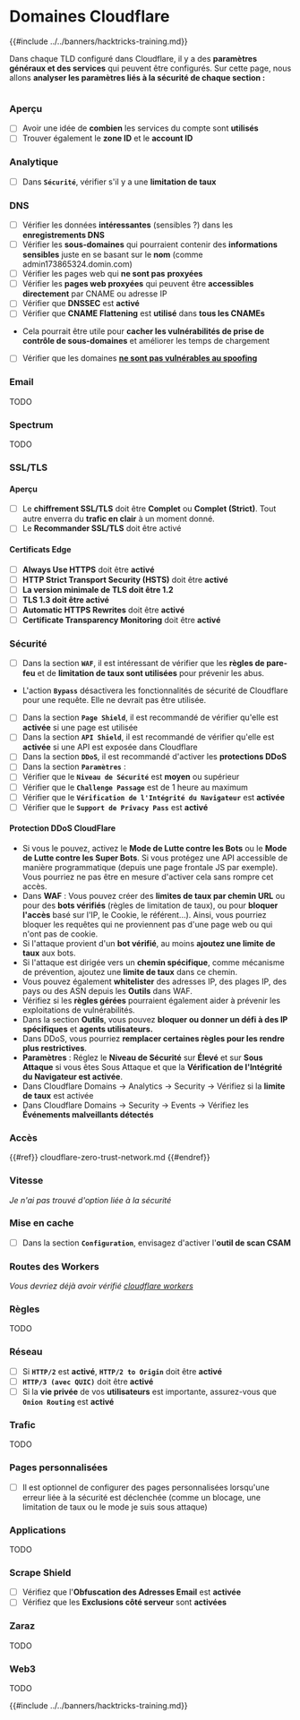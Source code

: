 # Domaines Cloudflare

{{#include ../../banners/hacktricks-training.md}}

Dans chaque TLD configuré dans Cloudflare, il y a des **paramètres généraux et des services** qui peuvent être configurés. Sur cette page, nous allons **analyser les paramètres liés à la sécurité de chaque section :**

<figure><img src="../../images/image (101).png" alt=""><figcaption></figcaption></figure>

### Aperçu

- [ ] Avoir une idée de **combien** les services du compte sont **utilisés**
- [ ] Trouver également le **zone ID** et le **account ID**

### Analytique

- [ ] Dans **`Sécurité`**, vérifier s'il y a une **limitation de taux**

### DNS

- [ ] Vérifier les données **intéressantes** (sensibles ?) dans les **enregistrements DNS**
- [ ] Vérifier les **sous-domaines** qui pourraient contenir des **informations sensibles** juste en se basant sur le **nom** (comme admin173865324.domin.com)
- [ ] Vérifier les pages web qui **ne sont pas** **proxyées**
- [ ] Vérifier les **pages web proxyées** qui peuvent être **accessibles directement** par CNAME ou adresse IP
- [ ] Vérifier que **DNSSEC** est **activé**
- [ ] Vérifier que **CNAME Flattening** est **utilisé** dans **tous les CNAMEs**
- Cela pourrait être utile pour **cacher les vulnérabilités de prise de contrôle de sous-domaines** et améliorer les temps de chargement
- [ ] Vérifier que les domaines [**ne sont pas vulnérables au spoofing**](https://book.hacktricks.xyz/network-services-pentesting/pentesting-smtp#mail-spoofing)

### **Email**

TODO

### Spectrum

TODO

### SSL/TLS

#### **Aperçu**

- [ ] Le **chiffrement SSL/TLS** doit être **Complet** ou **Complet (Strict)**. Tout autre enverra du **trafic en clair** à un moment donné.
- [ ] Le **Recommander SSL/TLS** doit être activé

#### Certificats Edge

- [ ] **Always Use HTTPS** doit être **activé**
- [ ] **HTTP Strict Transport Security (HSTS)** doit être **activé**
- [ ] **La version minimale de TLS doit être 1.2**
- [ ] **TLS 1.3 doit être activé**
- [ ] **Automatic HTTPS Rewrites** doit être **activé**
- [ ] **Certificate Transparency Monitoring** doit être **activé**

### **Sécurité**

- [ ] Dans la section **`WAF`**, il est intéressant de vérifier que les **règles de pare-feu** et de **limitation de taux sont utilisées** pour prévenir les abus.
- L'action **`Bypass`** désactivera les fonctionnalités de sécurité de Cloudflare pour une requête. Elle ne devrait pas être utilisée.
- [ ] Dans la section **`Page Shield`**, il est recommandé de vérifier qu'elle est **activée** si une page est utilisée
- [ ] Dans la section **`API Shield`**, il est recommandé de vérifier qu'elle est **activée** si une API est exposée dans Cloudflare
- [ ] Dans la section **`DDoS`**, il est recommandé d'activer les **protections DDoS**
- [ ] Dans la section **`Paramètres`** :
- [ ] Vérifier que le **`Niveau de Sécurité`** est **moyen** ou supérieur
- [ ] Vérifier que le **`Challenge Passage`** est de 1 heure au maximum
- [ ] Vérifier que le **`Vérification de l'Intégrité du Navigateur`** est **activée**
- [ ] Vérifier que le **`Support de Privacy Pass`** est **activé**

#### **Protection DDoS CloudFlare**

- Si vous le pouvez, activez le **Mode de Lutte contre les Bots** ou le **Mode de Lutte contre les Super Bots**. Si vous protégez une API accessible de manière programmatique (depuis une page frontale JS par exemple). Vous pourriez ne pas être en mesure d'activer cela sans rompre cet accès.
- Dans **WAF** : Vous pouvez créer des **limites de taux par chemin URL** ou pour des **bots vérifiés** (règles de limitation de taux), ou pour **bloquer l'accès** basé sur l'IP, le Cookie, le référent...). Ainsi, vous pourriez bloquer les requêtes qui ne proviennent pas d'une page web ou qui n'ont pas de cookie.
- Si l'attaque provient d'un **bot vérifié**, au moins **ajoutez une limite de taux** aux bots.
- Si l'attaque est dirigée vers un **chemin spécifique**, comme mécanisme de prévention, ajoutez une **limite de taux** dans ce chemin.
- Vous pouvez également **whitelister** des adresses IP, des plages IP, des pays ou des ASN depuis les **Outils** dans WAF.
- Vérifiez si les **règles gérées** pourraient également aider à prévenir les exploitations de vulnérabilités.
- Dans la section **Outils**, vous pouvez **bloquer ou donner un défi à des IP spécifiques** et **agents utilisateurs.**
- Dans DDoS, vous pourriez **remplacer certaines règles pour les rendre plus restrictives**.
- **Paramètres** : Réglez le **Niveau de Sécurité** sur **Élevé** et sur **Sous Attaque** si vous êtes Sous Attaque et que la **Vérification de l'Intégrité du Navigateur est activée**.
- Dans Cloudflare Domains -> Analytics -> Security -> Vérifiez si la **limite de taux** est activée
- Dans Cloudflare Domains -> Security -> Events -> Vérifiez les **Événements malveillants détectés**

### Accès

{{#ref}}
cloudflare-zero-trust-network.md
{{#endref}}

### Vitesse

_Je n'ai pas trouvé d'option liée à la sécurité_

### Mise en cache

- [ ] Dans la section **`Configuration`**, envisagez d'activer l'**outil de scan CSAM**

### **Routes des Workers**

_Vous devriez déjà avoir vérifié_ [_cloudflare workers_](./#workers)

### Règles

TODO

### Réseau

- [ ] Si **`HTTP/2`** est **activé**, **`HTTP/2 to Origin`** doit être **activé**
- [ ] **`HTTP/3 (avec QUIC)`** doit être **activé**
- [ ] Si la **vie privée** de vos **utilisateurs** est importante, assurez-vous que **`Onion Routing`** est **activé**

### **Trafic**

TODO

### Pages personnalisées

- [ ] Il est optionnel de configurer des pages personnalisées lorsqu'une erreur liée à la sécurité est déclenchée (comme un blocage, une limitation de taux ou le mode je suis sous attaque)

### Applications

TODO

### Scrape Shield

- [ ] Vérifiez que l'**Obfuscation des Adresses Email** est **activée**
- [ ] Vérifiez que les **Exclusions côté serveur** sont **activées**

### **Zaraz**

TODO

### **Web3**

TODO

{{#include ../../banners/hacktricks-training.md}}
